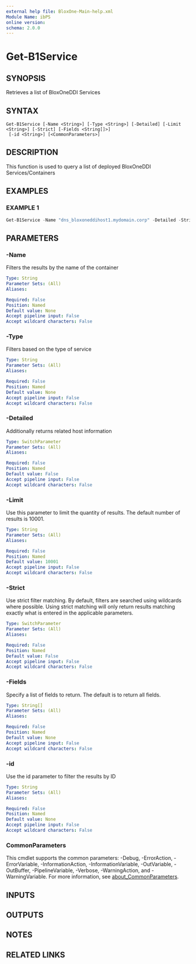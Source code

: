 ```yaml
---
external help file: BloxOne-Main-help.xml
Module Name: ibPS
online version:
schema: 2.0.0
---
```


# Get-B1Service

## SYNOPSIS
Retrieves a list of BloxOneDDI Services

## SYNTAX

```
Get-B1Service [-Name <String>] [-Type <String>] [-Detailed] [-Limit <String>] [-Strict] [-Fields <String[]>]
 [-id <String>] [<CommonParameters>]
```

## DESCRIPTION
This function is used to query a list of deployed BloxOneDDI Services/Containers

## EXAMPLES

### EXAMPLE 1
```powershell
Get-B1Service -Name "dns_bloxoneddihost1.mydomain.corp" -Detailed -Strict
```

## PARAMETERS

### -Name
Filters the results by the name of the container

```yaml
Type: String
Parameter Sets: (All)
Aliases:

Required: False
Position: Named
Default value: None
Accept pipeline input: False
Accept wildcard characters: False
```

### -Type
Filters based on the type of service

```yaml
Type: String
Parameter Sets: (All)
Aliases:

Required: False
Position: Named
Default value: None
Accept pipeline input: False
Accept wildcard characters: False
```

### -Detailed
Additionally returns related host information

```yaml
Type: SwitchParameter
Parameter Sets: (All)
Aliases:

Required: False
Position: Named
Default value: False
Accept pipeline input: False
Accept wildcard characters: False
```

### -Limit
Use this parameter to limit the quantity of results.
The default number of results is 10001.

```yaml
Type: String
Parameter Sets: (All)
Aliases:

Required: False
Position: Named
Default value: 10001
Accept pipeline input: False
Accept wildcard characters: False
```

### -Strict
Use strict filter matching.
By default, filters are searched using wildcards where possible.
Using strict matching will only return results matching exactly what is entered in the applicable parameters.

```yaml
Type: SwitchParameter
Parameter Sets: (All)
Aliases:

Required: False
Position: Named
Default value: False
Accept pipeline input: False
Accept wildcard characters: False
```

### -Fields
Specify a list of fields to return.
The default is to return all fields.

```yaml
Type: String[]
Parameter Sets: (All)
Aliases:

Required: False
Position: Named
Default value: None
Accept pipeline input: False
Accept wildcard characters: False
```

### -id
Use the id parameter to filter the results by ID

```yaml
Type: String
Parameter Sets: (All)
Aliases:

Required: False
Position: Named
Default value: None
Accept pipeline input: False
Accept wildcard characters: False
```

### CommonParameters
This cmdlet supports the common parameters: -Debug, -ErrorAction, -ErrorVariable, -InformationAction, -InformationVariable, -OutVariable, -OutBuffer, -PipelineVariable, -Verbose, -WarningAction, and -WarningVariable. For more information, see [about_CommonParameters](http://go.microsoft.com/fwlink/?LinkID=113216).

## INPUTS

## OUTPUTS

## NOTES

## RELATED LINKS
